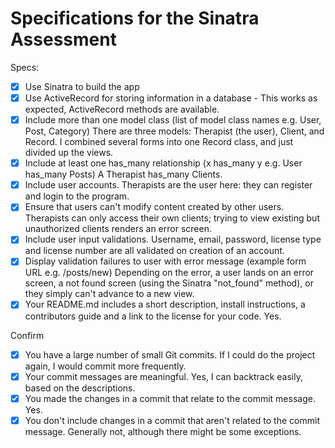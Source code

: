 # Specifications for the Sinatra Assessment

Specs:
- [x] Use Sinatra to build the app
- [x] Use ActiveRecord for storing information in a database - This works as expected, ActiveRecord methods are available.
- [x] Include more than one model class (list of model class names e.g. User, Post, Category) There are three models: Therapist (the user), Client, and Record.  I combined several forms into one Record class, and just divided up the views. 
- [x] Include at least one has_many relationship (x has_many y e.g. User has_many Posts) A Therapist has_many Clients.
- [x] Include user accounts.  Therapists are the user here: they can register and login to the program.
- [x] Ensure that users can't modify content created by other users. Therapists can only access their own clients; trying to view existing but unauthorized clients renders an error screen.
- [x] Include user input validations. Username, email, password, license type and license number are all validated on creation of an account.
- [x] Display validation failures to user with error message (example form URL e.g. /posts/new) Depending on the error, a user lands on an error screen, a not found screen (using the Sinatra "not_found" method), or they simply can't advance to a new view. 
- [x] Your README.md includes a short description, install instructions, a contributors guide and a link to the license for your code. Yes. 

Confirm
- [x] You have a large number of small Git commits. If I could do the project again, I would commit more frequently. 
- [x] Your commit messages are meaningful.  Yes, I can backtrack easily, based on the descriptions.
- [x] You made the changes in a commit that relate to the commit message. Yes.
- [x] You don't include changes in a commit that aren't related to the commit message.  Generally not, although there might be some exceptions.